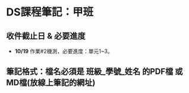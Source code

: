 # DS課程筆記：甲班
## 收件截止日 & 必要進度
- **10/19** 作業#2機測，必要進度：單元1~3。
## 筆記格式：檔名必須是 班級_學號_姓名 的PDF檔 或 MD檔(放線上筆記的網址)

